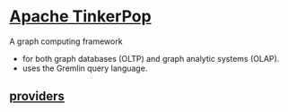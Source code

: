 # [Apache TinkerPop](https://tinkerpop.apache.org/download.html)
A graph computing framework
- for both graph databases (OLTP) and graph analytic systems (OLAP).
- uses the Gremlin query language.

## [providers](https://tinkerpop.apache.org/providers.html)
